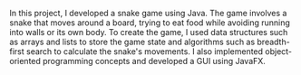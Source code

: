 In this project, I developed a snake game using Java. The game involves a snake that moves around a board, trying to eat food while avoiding running into walls or its own body. To create the game, I used data structures such as arrays and lists to store the game state and algorithms such as breadth-first search to calculate the snake's movements. I also implemented object-oriented programming concepts and developed a GUI using JavaFX.
